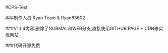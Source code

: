 #CPS-Test

###制作人员:Ryan Team & Ryan83602

###V1.1.4内容:删除了NORMAL和WEB分支,直接使用GITHUB PAGE + CDN来实现网站

###代码开源免费
